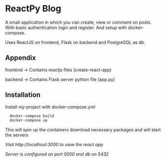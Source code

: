 
# ReactPy Blog

A small application in which you can create, view or comment on posts.
 With basic authentication login and register. And setup with docker-compose. 

 Uses ReactJS on frontend, Flask on backend and PostgreSQL as db.
 
 


## Appendix

frontend -> Contains reactjs files (create-react-app)

backend -> Contains Flask server pyhton file (app.py)


## Installation

Install my-project with docker-compose.yml

```bash
  docker-compose build
  docker-compose up
```
This will spin up the containers download necessary packages and will start the servers

*Visit http://localhost:3000 to view the react app* 

*Server is configured on port 5000 and db on 5432*  
    
